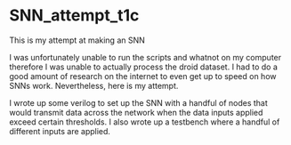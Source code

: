 # SNN_attempt_t1c
This is my attempt at making an SNN

I was unfortunately unable to run the scripts and whatnot on my computer therefore I was unable to actually process the droid dataset. I had to do a good amount of research on the internet to even get up to speed on how SNNs work. Nevertheless, here is my attempt.

I wrote up some verilog to set up the SNN with a handful of nodes that would transmit data across the network when the data inputs applied exceed certain thresholds.
I also wrote up a testbench where a handful of different inputs are applied. 



